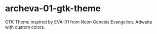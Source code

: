 # archeva-01-gtk-theme
GTK Theme inspired by EVA-01 from Neon Genesis Evangelion. Adwaita with custom colors.
